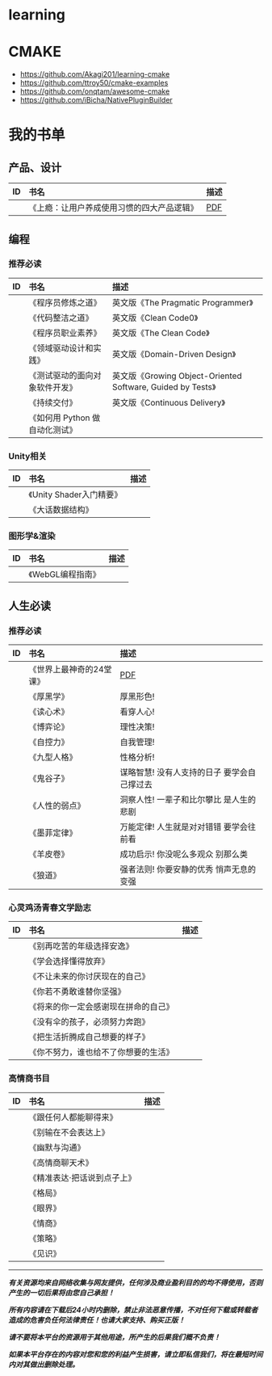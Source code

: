# learning

# CMAKE
- https://github.com/Akagi201/learning-cmake
- https://github.com/ttroy50/cmake-examples
- https://github.com/onqtam/awesome-cmake
- https://github.com/iBicha/NativePluginBuilder


# 我的书单

## 产品、设计

|ID | 书名 | 描述 |
|:-- |:-- |:-- |
| | 《上瘾：让用户养成使用习惯的四大产品逻辑》| [PDF](http://s3.tdouplus.com/ebook/%E4%BA%A7%E5%93%81&%E8%AE%BE%E8%AE%A1/%E4%B8%8A%E7%98%BE%EF%BC%9A%E8%AE%A9%E7%94%A8%E6%88%B7%E5%85%BB%E6%88%90%E4%BD%BF%E7%94%A8%E4%B9%A0%E6%83%AF%E7%9A%84%E5%9B%9B%E5%A4%A7%E4%BA%A7%E5%93%81%E9%80%BB%E8%BE%91.pdf) |


## 编程

### 推荐必读

|ID | 书名 | 描述 |
|:-- |:-- |:-- |
| | 《程序员修炼之道》| 英文版《The Pragmatic Programmer》 |
| | 《代码整洁之道》| 英文版《Clean Code0》|
| | 《程序员职业素养》| 英文版《The Clean Code》|
| | 《领域驱动设计和实践》| 英文版《Domain-Driven Design》|
| | 《测试驱动的面向对象软件开发》| 英文版《Growing Object-Oriented Software, Guided by Tests》|
| | 《持续交付》| 英文版《Continuous Delivery》| 
| | 《如何用 Python 做自动化测试》|

### Unity相关

|ID | 书名 | 描述 |
|:-- |:-- |:-- |
| | 《Unity Shader入门精要》 |
| | 《大话数据结构》| | 

### 图形学&渲染

|ID | 书名 | 描述 |
|:-- |:-- |:-- |
| | 《WebGL编程指南》|



## 人生必读

### 推荐必读

|ID | 书名 | 描述 |
|:-- |:-- |:-- |
| |《世界上最神奇的24堂课》| [PDF](http://s3.tdouplus.com/ebook/%E4%BA%BA%E7%94%9F%E5%BF%85%E8%AF%BB/%E4%B8%96%E7%95%8C%E4%B8%8A%E6%9C%80%E7%A5%9E%E5%A5%87%E7%9A%8424%E5%A0%82%E8%AF%BE.pdf) | 
| |《厚黑学》| 厚黑形色! |
| |《读心术》| 看穿人心! |
| |《博弈论》| 理性决策! |
| |《自控力》| 自我管理! |
| |《九型人格》| 性格分析! |
| |《鬼谷子》| 谋略智慧! 没有人支持的日子 要学会自己撑过去 |
| |《人性的弱点》| 洞察人性! 一辈子和比尔攀比 是人生的悲剧 |
| |《墨菲定律》| 万能定律! 人生就是对对错错 要学会往前看 |
| |《羊皮卷》| 成功启示! 你没呢么多观众 别那么类 |
| |《狼道》| 强者法则! 你要安静的优秀 悄声无息的变强 |

### 心灵鸡汤青春文学励志

|ID | 书名 | 描述 |
|:-- |:-- |:-- |
| |《别再吃苦的年级选择安逸》| |
| |《学会选择懂得放弃》| |
| |《不让未来的你讨厌现在的自己》| |
| |《你若不勇敢谁替你坚强》| |
| |《将来的你一定会感谢现在拼命的自己》| |
| |《没有伞的孩子，必须努力奔跑》| |
| |《把生活折腾成自己想要的样子》| |
| |《你不努力，谁也给不了你想要的生活》| |

### 高情商书目

|ID | 书名 | 描述 |
|:-- |:-- |:-- |
| |《跟任何人都能聊得来》| |
| |《别输在不会表达上》| |
| |《幽默与沟通》| |
| |《高情商聊天术》| |
| |《精准表达·把话说到点子上》| |
| |《格局》| |
| |《眼界》| |
| |《情商》| |
| |《策略》| |
| |《见识》| |


---

***有关资源均来自网络收集与网友提供，任何涉及商业盈利目的的均不得使用，否则产生的一切后果将由您自己承担！***

***所有内容请在下载后24小时内删除，禁止非法恶意传播，不对任何下载或转载者造成的危害负任何法律责任！也请大家支持、购买正版！***

***请不要将本平台的资源用于其他用途，所产生的后果我们概不负责！***

***如果本平台存在的内容对您和您的利益产生损害，请立即私信我们，将在最短时间内对其做出删除处理。***
